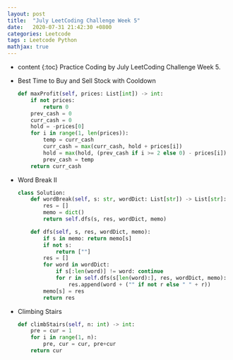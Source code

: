 ```yaml
---
layout: post
title:  "July LeetCoding Challenge Week 5"
date:   2020-07-31 21:42:30 +0800
categories: Leetcode
tags : Leetcode Python 
mathjax: true
---
```

* content 
{:toc}
Practice Coding by July LeetCoding Challenge Week 5.





* Best Time to Buy and Sell Stock with Cooldown
    ```python
    def maxProfit(self, prices: List[int]) -> int:
        if not prices: 
            return 0
        prev_cash = 0
        curr_cash = 0
        hold = -prices[0]
        for i in range(1, len(prices)):
            temp = curr_cash
            curr_cash = max(curr_cash, hold + prices[i])
            hold = max(hold, (prev_cash if i >= 2 else 0) - prices[i])
            prev_cash = temp
        return curr_cash
    ```
    
    
* Word Break II

    ```python
    class Solution:
        def wordBreak(self, s: str, wordDict: List[str]) -> List[str]:
            res = []
            memo = dict()
            return self.dfs(s, res, wordDict, memo)

        def dfs(self, s, res, wordDict, memo):
            if s in memo: return memo[s]
            if not s:
                return [""]
            res = []
            for word in wordDict:
                if s[:len(word)] != word: continue
                for r in self.dfs(s[len(word):], res, wordDict, memo):
                    res.append(word + ("" if not r else " " + r))
            memo[s] = res
            return res
    ```
    
* Climbing Stairs
    ```python
    def climbStairs(self, n: int) -> int:
        pre = cur = 1
        for i in range(1, n):
            pre, cur = cur, pre+cur
        return cur
    ```
